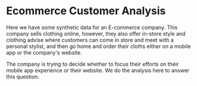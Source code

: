 # Ecommerce Customer Analysis

Here we have some synthetic data for an E-commerce company. This company sells clothing online, however, they also offer in-store style and clothing advise where customers can come in store and meet with a personal stylist, and then go home and order their cloths either on a mobile app or the company's website.

The company is trying to decide whether to focus their efforts on their mobile app experience or their website. We do the analysis here to answer this question.
